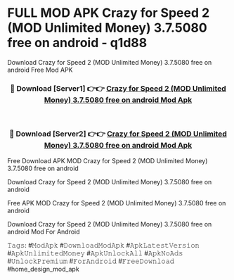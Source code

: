 # FULL MOD APK Crazy for Speed 2 (MOD Unlimited Money) 3.7.5080 free on android - q1d88
Download Crazy for Speed 2 (MOD Unlimited Money) 3.7.5080 free on android Free Mod APK

<div align="center">
<h3>🔴 Download [Server1] 👉👉 <a href="https://apk-comot.site?title=Crazy_for_Speed_2_(MOD_Unlimited_Money)_3.7.5080_free_on_android">Crazy for Speed 2 (MOD Unlimited Money) 3.7.5080 free on android Mod Apk</a></h3><br>

<h3>🔴 Download [Server2] 👉👉 <a href="https://apk-comot.site?title=Crazy_for_Speed_2_(MOD_Unlimited_Money)_3.7.5080_free_on_android">Crazy for Speed 2 (MOD Unlimited Money) 3.7.5080 free on android Mod Apk</a></h3>
</div>


Free Download APK MOD Crazy for Speed 2 (MOD Unlimited Money) 3.7.5080 free on android

Download Crazy for Speed 2 (MOD Unlimited Money) 3.7.5080 free on android 

Free APK MOD Crazy for Speed 2 (MOD Unlimited Money) 3.7.5080 free on android 

Download Crazy for Speed 2 (MOD Unlimited Money) 3.7.5080 free on android Mod For Android

𝚃𝚊𝚐𝚜: #𝙼𝚘𝚍𝙰𝚙𝚔 #𝙳𝚘𝚠𝚗𝚕𝚘𝚊𝚍𝙼𝚘𝚍𝙰𝚙𝚔 #𝙰𝚙𝚔𝙻𝚊𝚝𝚎𝚜𝚝𝚅𝚎𝚛𝚜𝚒𝚘𝚗 #𝙰𝚙𝚔𝚄𝚗𝚕𝚒𝚖𝚒𝚝𝚎𝚍𝙼𝚘𝚗𝚎𝚢 #𝙰𝚙𝚔𝚄𝚗𝚕𝚘𝚌𝚔𝙰𝚕𝚕 #𝙰𝚙𝚔𝙽𝚘𝙰𝚍𝚜 #𝚄𝚗𝚕𝚘𝚌𝚔𝙿𝚛𝚎𝚖𝚒𝚞𝚖 #𝙵𝚘𝚛𝙰𝚗𝚍𝚛𝚘𝚒𝚍 #𝙵𝚛𝚎𝚎𝙳𝚘𝚠𝚗𝚕𝚘𝚊𝚍 #home_design_mod_apk